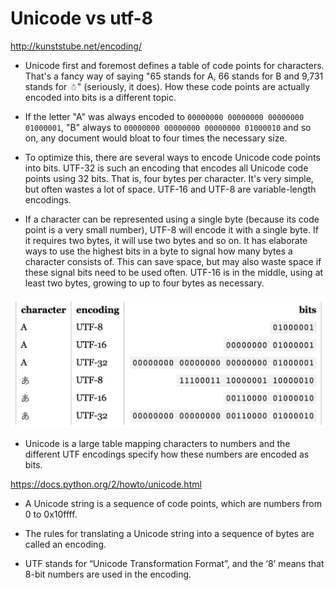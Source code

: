 # Unicode vs utf-8

http://kunststube.net/encoding/

- Unicode first and foremost defines a table of code points for characters. That's a fancy way of saying "65 stands for A, 66 stands for B and 9,731 stands for ☃" (seriously, it does).  How these code points are actually encoded into bits is a different topic.

- If the letter "A" was always encoded to ```00000000 00000000 00000000 01000001```, "B" always to ```00000000 00000000 00000000 01000010``` and so on, any document would bloat to four times the necessary size.

- To optimize this, there are several ways to encode Unicode code points into bits. UTF-32 is such an encoding that encodes all Unicode code points using 32 bits. That is, four bytes per character. It's very simple, but often wastes a lot of space. UTF-16 and UTF-8 are variable-length encodings.

- If a character can be represented using a single byte (because its code point is a very small number), UTF-8 will encode it with a single byte. If it requires two bytes, it will use two bytes and so on. It has elaborate ways to use the highest bits in a byte to signal how many bytes a character consists of. This can save space, but may also waste space if these signal bits need to be used often. UTF-16 is in the middle, using at least two bytes, growing to up to four bytes as necessary.

![lookup](https://raw.githubusercontent.com/SeanPlusPlus/Notes/master/imgs/utf_lookup.png)

- Unicode is a large table mapping characters to numbers and the different UTF encodings specify how these numbers are encoded as bits.

https://docs.python.org/2/howto/unicode.html

- A Unicode string is a sequence of code points, which are numbers from 0 to 0x10ffff.

- The rules for translating a Unicode string into a sequence of bytes are called an encoding.

- UTF stands for “Unicode Transformation Format”, and the ‘8’ means that 8-bit numbers are used in the encoding.

